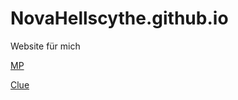 # NovaHellscythe.github.io

Website für mich

[MP](https://novahellscythe.github.io/MP/)

[Clue](https://novahellscythe.github.io/Clue/)